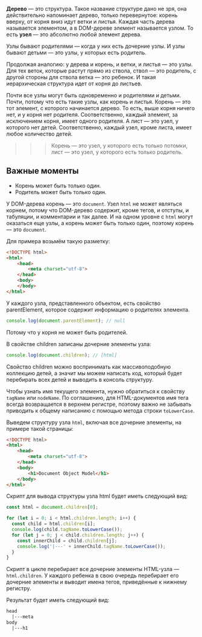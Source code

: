 **Дерево** — это структура. Такое название структуре дано не зря, она действительно напоминает дерево, только перевернутое: корень вверху, от корня вниз идут ветки и листья. Каждая часть дерева называется элементом, а в DOM-дереве элемент называется узлом. То есть **узел** — это абсолютно любой элемент дерева.

Узлы бывают родителями — когда у них есть дочерние узлы. И узлы бывают детьми — это узлы, у которых есть родитель.

Продолжая аналогию: у дерева и корень, и ветки, и листья — это узлы. Для тех веток, которые растут прямо из ствола, ствол — это родитель, с другой стороны для ствола ветка — это ребенок. И такая иерархическая структура идет от корня до листьев.

Почти все узлы могут быть одновременно и родителями и детьми. Почти, потому что есть такие узлы, как корень и листья. Корень — это тот элемент, с которого начинается дерево. То есть, выше корня ничего нет, и у корня нет родителя. Соответственно, каждый элемент, за исключением корня, имеет одного родителя. А лист — это узел, у которого нет детей. Соответственно, каждый узел, кроме листа, имеет любое количество детей.

>>> Корень — это узел, у которого есть только потомки, лист — это узел, у которого есть только родитель.

## Важные моменты
* Корень может быть только один.
* Родитель может быть только один.

У DOM-дерева корень — это ```document```. Узел ```html``` не может являться корнем, потому что DOM-дерево содержит, кроме тегов, и отступы, и табуляции, и комментарии и так далее. И на одном уровне с ```html``` могут оказаться еще узлы, а корень может быть только один, поэтому корень — это ```document```.

Для примера возьмём такую разметку:
```html
<!DOCTYPE html>
<html>
    <head>
        <meta charset="utf-8">
    </head>
    <body>
    </body>
</html>
```
У каждого узла, представленного объектом, есть свойство parentElement, которое содержит информацию о родителях элемента.
```javascript
console.log(document.parentElement); // null
```
Потому что у корня не может быть родителей.

В свойстве children записаны дочерние элементы узла:
```javascript
console.log(document.children); // [html]
```
Свойство children можно воспринимать как массивоподобную коллекцию детей, а значит мы можем написать код, который будет перебирать всех детей и выводить в консоль структуру.

Чтобы узнать имя текущего элемента, нужно обратиться к свойству ```tagName``` или ```nodeName```. По соглашению, для HTML-документов имя тега всегда возвращается в верхнем регистре, поэтому важно не забывать приводить к общему написанию с помощью метода строки ```toLowerCase```.

Выведем структуру узла ```html```, включая все дочерние элементы, на примере такой страницы:
```html
<!DOCTYPE html>
<html>
    <head>
        <meta charset="utf-8">
    </head>
    <body>
        <h1>Document Object Model</h1>
    </body>
</html>
```
Скрипт для вывода структуры узла html будет иметь следующий вид:
```javascript
const html = document.children[0];

for (let i = 0; i < html.children.length; i++) {
  const child = html.children[i];
  console.log(child.tagName.toLowerCase());
  for (let j = 0; j < child.children.length; j++) {
    const innerChild = child.children[j];
    console.log('|---' + innerChild.tagName.toLowerCase());
  }
}
```
Скрипт в цикле перебирает все дочерние элементы HTML-узла — ```html.children```. У каждого ребенка в свою очередь перебирает его дочерние элементы и выводит имена тегов, приведённые к нижнему регистру.

Результат будет иметь следующий вид:
```txt
head
  |---meta
body
  |---h1
```
